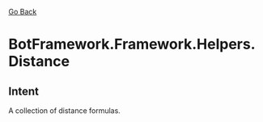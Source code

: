 [Go Back](../../../REFERENCE.md)

# BotFramework.Framework.Helpers.Distance

## Intent

A collection of distance formulas.